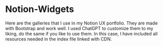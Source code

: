 # Notion-Widgets

Here are the galleries that I use in my Notion UX portfolio. They are made with Bootstrap and work well.
I used ChatGPT to customize them to my liking, do the same if you like to use them.
In this case, I have included all resources needed in the index file linked with CDN.
